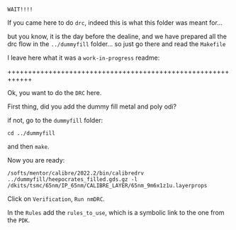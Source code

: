 ```
WAIT!!!!
```

If you came here to do `drc`, indeed this is what this folder was meant for...

but you know, it is the day before the dealine, and we have prepared all the drc flow in the `../dummyfill`
folder... so just go there and read the `Makefile`

I leave here what it was a `work-in-progress` readme:

++++++++++++++++++++++++++++++++++++++++++++++++++++++++++++

Ok, you want to do the `DRC` here.

First thing, did you add the dummy fill metal and poly odi?

if not, go to the `dummyfill` folder:

```
cd ../dummyfill
```

and then `make`.

Now you are ready:

```
/softs/mentor/calibre/2022.2/bin/calibredrv ../dummyfill/heepocrates_filled.gds.gz -l /dkits/tsmc/65nm/IP_65nm/CALIBRE_LAYER/65nm_9m6x1z1u.layerprops
```

Click on `Verification`, `Run nmDRC`.

In the `Rules` add the `rules_to_use`, which is a symbolic link to the one from the `PDK`.

